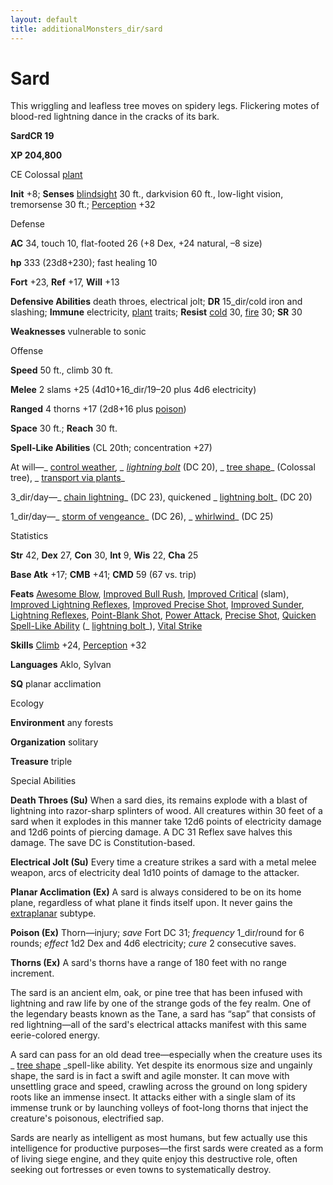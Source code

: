 ```yaml
---
layout: default
title: additionalMonsters_dir/sard
---
```

# Sard

This wriggling and leafless tree moves on spidery legs. Flickering motes of blood-red lightning dance in the cracks of its bark.

**SardCR 19**

**XP 204,800**

CE Colossal [plant](../monsters_dir/creatureTypes#_plant)

**Init** +8; **Senses** [blindsight](../monsters_dir/universalMonsterRules#_blindsight) 30 ft., darkvision 60 ft., low-light vision, tremorsense 30 ft.; [Perception](../additionalMonsters_dir/../skills_dir/perception#_perception) +32

Defense

**AC** 34, touch 10, flat-footed 26 (+8 Dex, +24 natural, –8 size)

**hp** 333 (23d8+230); fast healing 10

**Fort** +23, **Ref** +17, **Will** +13

**Defensive Abilities** death throes, electrical jolt; **DR** 15_dir/cold iron and slashing; **Immune** electricity, [plant](../monsters_dir/creatureTypes#_plant) traits; **Resist** [cold](../monsters_dir/creatureTypes#_cold-subtype) 30, [fire](../monsters_dir/creatureTypes#_fire-subtype) 30; **SR** 30

**Weaknesses** vulnerable to sonic

Offense

**Speed** 50 ft., climb 30 ft.

**Melee** 2 slams +25 (4d10+16_dir/19–20 plus 4d6 electricity)

**Ranged** 4 thorns +17 (2d8+16 plus [poison](../monsters_dir/universalMonsterRules#_poison-(ex-or-su)))

**Space** 30 ft.; **Reach** 30 ft.

**Spell-Like Abilities** (CL 20th; concentration +27)

At will—_ [control weather](../additionalMonsters_dir/../spells_dir/controlWeather#_control-weather)_, _ [lightning bolt](../additionalMonsters_dir/../spells_dir/lightningBolt#_lightning-bolt)_ (DC 20), _ [tree shape](../additionalMonsters_dir/../spells_dir/treeShape#_tree-shape)_ (Colossal tree), _ [transport via plants](../additionalMonsters_dir/../spells_dir/transportViaPlants#_transport-via-plants)_

3_dir/day—_ [chain lightning](../additionalMonsters_dir/../spells_dir/chainLightning#_chain-lightning)_ (DC 23), quickened _ [lightning bolt](../additionalMonsters_dir/../spells_dir/lightningBolt#_lightning-bolt)_ (DC 20)

1_dir/day—_ [storm of vengeance](../additionalMonsters_dir/../spells_dir/stormOfVengeance#_storm-of-vengeance)_ (DC 26), _ [whirlwind](../additionalMonsters_dir/../spells_dir/whirlwind#_whirlwind)_ (DC 25)

Statistics

**Str** 42, **Dex** 27, **Con** 30, **Int** 9, **Wis** 22, **Cha** 25

**Base Atk** +17; **CMB** +41; **CMD** 59 (67 vs. trip)

**Feats** [Awesome Blow](../additionalMonsters_dir/../monsters_dir/monsterFeats#_awesome-blow), [Improved Bull Rush](../additionalMonsters_dir/../feats#_improved-bull-rush), [Improved Critical](../additionalMonsters_dir/../feats#_improved-critical) (slam), [Improved Lightning Reflexes](../additionalMonsters_dir/../feats#_improved-lightning-reflexes), [Improved Precise Shot](../additionalMonsters_dir/../feats#_improved-precise-shot), [Improved Sunder](../additionalMonsters_dir/../feats#_improved-sunder), [Lightning Reflexes](../additionalMonsters_dir/../feats#_lightning-reflexes), [Point-Blank Shot](../additionalMonsters_dir/../feats#_point-blank-shot), [Power Attack](../additionalMonsters_dir/../feats#_power-attack), [Precise Shot](../additionalMonsters_dir/../feats#_precise-shot), [Quicken Spell-Like Ability](../additionalMonsters_dir/../monsters_dir/monsterFeats#_quicken-spell-like-ability) (_ [lightning bolt](../additionalMonsters_dir/../spells_dir/lightningBolt#_lightning-bolt)_), [Vital Strike](../additionalMonsters_dir/../feats#_vital-strike)

**Skills** [Climb](../additionalMonsters_dir/../skills_dir/climb#_climb) +24, [Perception](../additionalMonsters_dir/../skills_dir/perception#_perception) +32

**Languages** Aklo, Sylvan

**SQ** planar acclimation

Ecology

**Environment** any forests

**Organization** solitary

**Treasure** triple

Special Abilities

**Death Throes (Su)** When a sard dies, its remains explode with a blast of lightning into razor-sharp splinters of wood. All creatures within 30 feet of a sard when it explodes in this manner take 12d6 points of electricity damage and 12d6 points of piercing damage. A DC 31 Reflex save halves this damage. The save DC is Constitution-based.

**Electrical Jolt (Su)** Every time a creature strikes a sard with a metal melee weapon, arcs of electricity deal 1d10 points of damage to the attacker.

**Planar Acclimation (Ex)** A sard is always considered to be on its home plane, regardless of what plane it finds itself upon. It never gains the [extraplanar](../monsters_dir/creatureTypes#_extraplanar-subtype) subtype.

**Poison (Ex)** Thorn—injury; _save_ Fort DC 31; _frequency_ 1_dir/round for 6 rounds; _effect_ 1d2 Dex and 4d6 electricity; _cure_ 2 consecutive saves.

**Thorns (Ex)** A sard's thorns have a range of 180 feet with no range increment.

The sard is an ancient elm, oak, or pine tree that has been infused with lightning and raw life by one of the strange gods of the fey realm. One of the legendary beasts known as the Tane, a sard has “sap” that consists of red lightning—all of the sard's electrical attacks manifest with this same eerie-colored energy.

A sard can pass for an old dead tree—especially when the creature uses its _ [tree shape](../additionalMonsters_dir/../spells_dir/treeShape#_tree-shape) _spell-like ability. Yet despite its enormous size and ungainly shape, the sard is in fact a swift and agile monster. It can move with unsettling grace and speed, crawling across the ground on long spidery roots like an immense insect. It attacks either with a single slam of its immense trunk or by launching volleys of foot-long thorns that inject the creature's poisonous, electrified sap.

Sards are nearly as intelligent as most humans, but few actually use this intelligence for productive purposes—the first sards were created as a form of living siege engine, and they quite enjoy this destructive role, often seeking out fortresses or even towns to systematically destroy.


